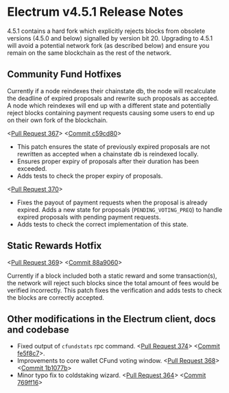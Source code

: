 # Electrum v4.5.1 Release Notes

4.5.1 contains a hard fork which explicitly rejects blocks from obsolete versions (4.5.0 and below) signalled by version bit 20. Upgrading to 4.5.1 will avoid a potential network fork (as described below) and ensure you remain on the same blockchain as the rest of the network.

## Community Fund Hotfixes

Currently if a node reindexes their chainstate db, the node will recalculate the deadline of expired proposals and rewrite such proposals as accepted. A node which reindexes will end up with a different state and potentially reject blocks containing payment requests causing some users to end up on their own fork of the blockchain.

<[Pull Request 367](https://github.com/electrum/electrum-core/pull/367)>
<[Commit c59cd80](https://github.com/electrum/electrum-core/commit/c59cd802e43960ab4ff88dece294dbcecc6bce8e)>

- This patch ensures the state of previously expired proposals are not rewritten as accepted when a chainstate db is reindexed locally.
- Ensures proper expiry of proposals after their duration has been exceeded.
- Adds tests to check the proper expiry of proposals.

<[Pull Request 370](https://github.com/electrum/electrum-core/pull/370)>

- Fixes the payout of payment requests when the proposal is already expired. Adds a new state for proposals (`PENDING_VOTING_PREQ`) to handle expired proposals with pending payment requests.
- Adds tests to check the correct implementation of this state.

## Static Rewards Hotfix

<[Pull Request 369](https://github.com/electrum/electrum-core/pull/369)>
<[Commit 88a9060](https://github.com/electrum/electrum-core/commit/88a9060b80603afdab6dc374ef1144fcb58bc462)>

Currently if a block included both a static reward and some transaction(s), the network will reject such blocks since the total amount of fees would be verified incorrectly. This patch fixes the verification and adds tests to check the blocks are correctly accepted.

## Other modifications in the Electrum client, docs and codebase

- Fixed output of `cfundstats` rpc command. <[Pull Request 374](https://github.com/electrum/electrum-core/pull/374)> <[Commit fe5f8c7](https://github.com/electrum/electrum-core/commit/fe5f8c79ea5708692181dfb913e8b17d5517c4ea)>.
- Improvements to core wallet CFund voting window. <[Pull Request 368](https://github.com/electrum/electrum-core/pull/368)> <[Commit 1b1077b](https://github.com/electrum/electrum-core/commit/1b1077be384c1a230d7c568a7fa05d4b43a4111b)>
- Minor typo fix to coldstaking wizard. <[Pull Request 364](https://github.com/electrum/electrum-core/pull/364)> <[Commit 769ff16](https://github.com/electrum/electrum-core/commit/769ff16b05f70ccfa24adcaf589bfa5a4157c067)>
